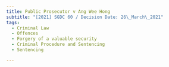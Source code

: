 ```yaml
---
title: Public Prosecutor v Ang Wee Hong
subtitle: "[2021] SGDC 60 / Decision Date: 26\_March\_2021"
tags:
  - Criminal Law
  - Offences
  - Forgery of a valuable security
  - Criminal Procedure and Sentencing
  - Sentencing

---
```

